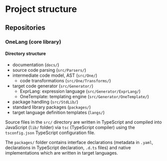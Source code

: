 # Project structure

## Repositories

### OneLang (core library)

#### Directory structure

* documentation (`docs/`)
* source code parsing (`src/Parsers/`)
* intermediate code model, AST (`src/One/`)
  * code transformations (`src/One/Transforms/`)
* target code generator (`src/Generator/`)
  * ExprLang: expression language (`src/Generator/ExprLang/`)
  * OneTemplate: templating engine (`src/Generator/OneTemplate/`)
* package handling (`src/StdLib/`)
* standard library packages (`packages/`)
* target language definition templates (`langs/`)

Source files in the `src/` directory are written in TypeScript and compiled into JavaScript (`lib/` folder) via `tsc` (TypeScript compiler) using the `tsconfig.json` TypeScript configuration file.

The `packages/` folder contains interface declarations (metadata in `.yaml`, declarations in TypeScript declaration, `.d.ts` files) and native implementations which are written in target languages.